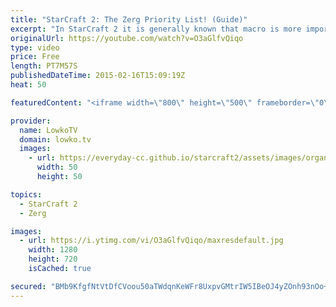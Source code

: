 ```yaml
---
title: "StarCraft 2: The Zerg Priority List! (Guide)"
excerpt: "In StarCraft 2 it is generally known that macro is more important than micro. However, this concept makes sense to those that have been playing a lot but if you haven't played in a while or if you're new to the game this concept is confusing. In this video I talk about the Zerg priority list and how"
originalUrl: https://youtube.com/watch?v=O3aGlfvQiqo
type: video
price: Free
length: PT7M57S
publishedDateTime: 2015-02-16T15:09:19Z
heat: 50

featuredContent: "<iframe width=\"800\" height=\"500\" frameborder=\"0\" src=\"https://www.youtube.com/embed/O3aGlfvQiqo\" allow=\"accelerometer; autoplay; encrypted-media; gyroscope; picture-in-picture\" allowfullscreen></iframe>"

provider:
  name: LowkoTV
  domain: lowko.tv
  images:
    - url: https://everyday-cc.github.io/starcraft2/assets/images/organizations/lowko.tv-50x50.jpg
      width: 50
      height: 50

topics:
  - StarCraft 2
  - Zerg

images:
  - url: https://i.ytimg.com/vi/O3aGlfvQiqo/maxresdefault.jpg
    width: 1280
    height: 720
    isCached: true

secured: "BMb9KfgfNtVtDfCVoou50aTWdqnKeWFr8UxpvGMtrIW5IBeOJ4yZOnh93nOo+QWkq+20WwY2M7N3gu4rSSQVsFbU+jujxOJcRwo2Ocdp5ykuNenzx3MjBkKptSzo4CQuTZRFjGW0Sal9JQXdsqlrEkhTV3MW4CfEoC8rvTp6k/QSF8rQL9fs3S+sozkbGkCuM84J3h2zdLFIWeZMtM2ifEnCAmhaCcQTrtuh4gIt9E1p9IbAKiGa64hFRtmbeiPuOtOaqc5RQbr7BXKxrOO2/Jk8CTae2eO5IDgQqmdDBpKdxKOETiRFytbfyX5qfbZH5E5K2g1HES2Jmx0EAbZytaH4xrDsd2ey2B7Hk4826IT3620Uqzg5GsJblHEQ8umUV+z3A3eJJWEE5ufDoHJlf6mym1C/CAylzMtMJs2xzY0=;f3PNspb+BaLlbHYYsV7B7Q=="
---
```


